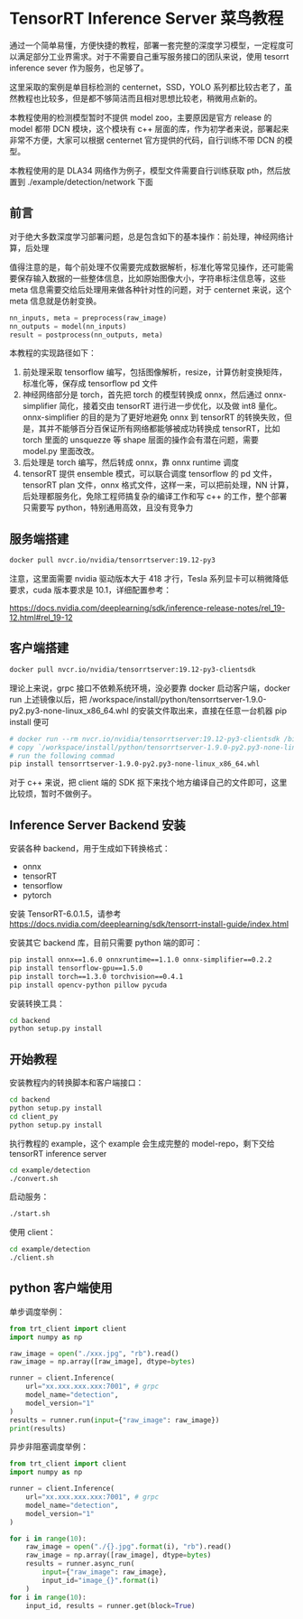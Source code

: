 

# TensorRT Inference Server 菜鸟教程

通过一个简单易懂，方便快捷的教程，部署一套完整的深度学习模型，一定程度可以满足部分工业界需求。对于不需要自己重写服务接口的团队来说，使用 tesorrt inference sever 作为服务，也足够了。

这里采取的案例是单目标检测的 centernet，SSD，YOLO 系列都比较古老了，虽然教程也比较多，但是都不够简洁而且相对思想比较老，稍微用点新的。

本教程使用的检测模型暂时不提供  model zoo，主要原因是官方 release 的 model 都带 DCN 模块，这个模块有 c++ 层面的库，作为初学者来说，部署起来非常不方便，大家可以根据 centernet 官方提供的代码，自行训练不带 DCN 的模型。

本教程使用的是 DLA34 网络作为例子，模型文件需要自行训练获取 pth，然后放置到 ./example/detection/network 下面



## 前言

对于绝大多数深度学习部署问题，总是包含如下的基本操作：前处理，神经网络计算，后处理

值得注意的是，每个前处理不仅需要完成数据解析，标准化等常见操作，还可能需要保存输入数据的一些整体信息，比如原始图像大小，字符串标注信息等，这些 meta 信息需要交给后处理用来做各种针对性的问题，对于 centernet 来说，这个 meta 信息就是仿射变换。

```python
nn_inputs, meta = preprocess(raw_image)
nn_outputs = model(nn_inputs)
result = postprocess(nn_outputs, meta)
```

本教程的实现路径如下：

1.  前处理采取 tensorflow 编写，包括图像解析，resize，计算仿射变换矩阵，标准化等，保存成 tensorflow pd 文件 
2.  神经网络部分是 torch，首先把 torch 的模型转换成 onnx，然后通过 onnx-simplifier 简化，接着交由 tensorRT 进行进一步优化，以及做 int8 量化。onnx-simplifier 的目的是为了更好地避免 onnx 到 tensorRT 的转换失败，但是，其并不能够百分百保证所有网络都能够被成功转换成 tensorRT，比如 torch 里面的 unsquezze 等 shape 层面的操作会有潜在问题，需要 model.py 里面改改。
3.  后处理是 torch 编写，然后转成 onnx，靠 onnx runtime 调度
4.  tensorRT 提供 ensemble 模式，可以联合调度 tensorflow 的 pd 文件，tensorRT plan 文件，onnx 格式文件，这样一来，可以把前处理，NN 计算，后处理都服务化，免除工程师搞复杂的编译工作和写 c++ 的工作，整个部署只需要写 python，特别通用高效，且没有竞争力



## 服务端搭建

```sh
docker pull nvcr.io/nvidia/tensorrtserver:19.12-py3
```

注意，这里面需要 nvidia 驱动版本大于 418 才行，Tesla 系列显卡可以稍微降低要求，cuda 版本要求是 10.1，详细配置参考：

https://docs.nvidia.com/deeplearning/sdk/inference-release-notes/rel_19-12.html#rel_19-12



## 客户端搭建

```sh
docker pull nvcr.io/nvidia/tensorrtserver:19.12-py3-clientsdk
```

理论上来说，grpc 接口不依赖系统环境，没必要靠 docker 启动客户端，docker run 上述镜像以后，把 /workspace/install/python/tensorrtserver-1.9.0-py2.py3-none-linux_x86_64.whl 的安装文件取出来，直接在任意一台机器 pip install 便可

```sh
# docker run --rm nvcr.io/nvidia/tensorrtserver:19.12-py3-clientsdk /bin/bash 
# copy `/workspace/install/python/tensorrtserver-1.9.0-py2.py3-none-linux_x86_64.whl` file to any linux machine
# run the following commad
pip install tensorrtserver-1.9.0-py2.py3-none-linux_x86_64.whl
```

对于 c++ 来说，把 client 端的 SDK 抠下来找个地方编译自己的文件即可，这里比较烦，暂时不做例子。



## Inference Server Backend 安装

安装各种 backend，用于生成如下转换格式： 

-   onnx
-   tensorRT
-   tensorflow
-   pytorch

安装 TensorRT-6.0.1.5，请参考 https://docs.nvidia.com/deeplearning/sdk/tensorrt-install-guide/index.html

安装其它 backend 库，目前只需要 python 端的即可：

```sh
pip install onnx==1.6.0 onnxruntime==1.1.0 onnx-simplifier==0.2.2
pip install tensorflow-gpu==1.5.0
pip install torch==1.3.0 torchvision==0.4.1
pip install opencv-python pillow pycuda
```

安装转换工具：

```sh
cd backend
python setup.py install
```



## 开始教程

安装教程内的转换脚本和客户端接口：

```sh
cd backend
python setup.py install
cd client_py
python setup.py install
```

执行教程的 example，这个 example 会生成完整的 model-repo，剩下交给 tensorRT inference server 

```sh
cd example/detection
./convert.sh
```

启动服务：

```sh
./start.sh
```

使用 client：

```sh
cd example/detection
./client.sh
```



## python 客户端使用

单步调度举例：

```python
from trt_client import client
import numpy as np

raw_image = open("./xxx.jpg", "rb").read()
raw_image = np.array([raw_image], dtype=bytes)

runner = client.Inference(
	url="xx.xxx.xxx.xxx:7001", # grpc
	model_name="detection",
	model_version="1"
)
results = runner.run(input={"raw_image": raw_image})
print(results)
```

异步非阻塞调度举例：

```python
from trt_client import client
import numpy as np

runner = client.Inference(
	url="xx.xxx.xxx.xxx:7001", # grpc
	model_name="detection",
	model_version="1"
)

for i in range(10):
    raw_image = open("./{}.jpg".format(i), "rb").read()
	raw_image = np.array([raw_image], dtype=bytes)
	results = runner.async_run(
        input={"raw_image": raw_image}, 
        input_id="image_{}".format(i)
   	)
for i in range(10):
    input_id, results = runner.get(block=True)
```

